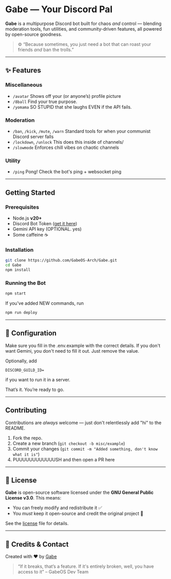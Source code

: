 # Gabe — Your Discord Pal

**Gabe** is a multipurpose Discord bot built for chaos *and* control — blending moderation tools, fun utilities, and community-driven features, all powered by open-source goodness.

> ⚙️ “Because sometimes, you just need a bot that can roast your friends *and* ban the trolls.”

---

## ✨ Features

### Miscellaneous
- `/avatar` Shows off your (or anyone’s) profile picture
- `/8ball`  Find your true purpose.
- `/yomama` SO STUPID that she laughs EVEN if the API fails.

### Moderation
- `/ban`, `/kick`, `/mute`, `/warn`  Standard tools for when your communist Discord server falls
- `/lockdown`, `/unlock` This does this inside of channels/
- `/slowmode`  Enforces chill vibes on chaotic channels

### Utility
- `/ping` Pong! Check the bot's ping + websocket ping

---

## Getting Started

### Prerequisites
- Node.js **v20+**
- Discord Bot Token ([get it here](https://discord.com/developers/applications))
- Gemini API key (OPTIONAL. yes)
- Some caffeine ☕

### Installation

```bash
git clone https://github.com/GabeOS-Arch/Gabe.git
cd Gabe
npm install
```

### Running the Bot

```bash
npm start
```

If you've added NEW commands, run 

``` bash 
npm run deploy
```



---

## 🔧 Configuration

Make sure you fill in the .env.example with the correct details. If you don't want Gemini, you don't need to fill it out. Just remove the value.

Optionally, add 

```env
DISCORD_GUILD_ID=
```

if you want to run it in a server.

That’s it. You’re ready to go.

---

## Contributing

Contributions are *always* welcome — just don't relentlessly add "hi" to the README. 

1. Fork the repo.
2. Create a new branch (`git checkout -b misc/example`)
3. Commit your changes (`git commit -m "Added something, don't know what it is"`)
4. PUUUUUUUUUUUUSH and then open a PR here

---

## 🪪 License

**Gabe** is open-source software licensed under the **GNU General Public License v3.0**.
This means:

* You can freely modify and redistribute it ✅
* You *must* keep it open-source and credit the original project 🫡

See the [license](https://github.com/GabeOS-Arch/Gabe/LICENSE) file for details.

---

## 💬 Credits & Contact

Created with ❤️ by [Gabe](https://github.com/thesomewhatyou)

> “If it breaks, that’s a feature. If it's entirely broken, well, you have access to it” – GabeOS Dev Team
